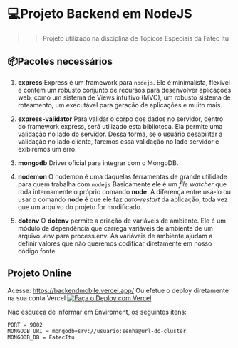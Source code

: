 # 💻Projeto Backend em NodeJS
>> Projeto utilizado na disciplina de Tópicos Especiais da Fatec Itu

## 📦Pacotes necessários

1. **express**
Express é um framework para `nodejs`. Ele é minimalista, flexível e contém um robusto conjunto de recursos para desenvolver aplicações web, como um sistema de Views intuitivo (MVC), um robusto sistema de roteamento, um executável para geração de aplicações e muito mais.


2. **express-validator**
Para validar o corpo dos dados no servidor, dentro do framework express, será utilizado esta biblioteca.
Ela permite uma validação no lado do servidor. Dessa forma, se o usuário desabilitar a validação no lado cliente, faremos essa validação no lado servidor e exibiremos um erro.

3. **mongodb**
Driver oficial para integrar com o MongoDB.

4. **nodemon**
O nodemon é uma daquelas ferramentas de grande utilidade para quem trabalha com `nodejs`
Basicamente ele é um _file watcher_ que roda internamente o próprio comando **node**. A diferença entre usá-lo ou usar o comando **node** é que ele faz _auto-restart_ da aplicação, toda vez que um arquivo do projeto for modificado.

5. **dotenv**
O **dotenv** permite a criação de variáveis de ambiente. 
Ele é um módulo de dependência que carrega variáveis de ambiente de um arquivo .env para process.env.
As variáveis de ambiente ajudam a definir valores que não queremos codificar diretamente em nosso código fonte.

## Projeto Online
Acesse: https://backendmobile.vercel.app/
Ou efetue o deploy diretamente na sua conta Vercel
 [![Faça o Deploy com Vercel](https://vercel.com/button)](https://vercel.com/new/clone?repository-url=https://github.com/fatecitu/backendMobile)

 Não esqueça de informar em Enviroment, os seguintes itens:
```
PORT = 9002
MONGODB_URI = mongodb+srv://usuario:senha@url-do-cluster
MONGODB_DB = FatecItu
```

